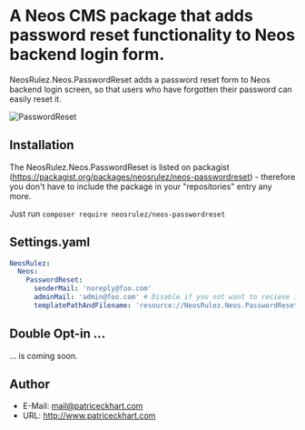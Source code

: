 # A Neos CMS package that adds password reset functionality to Neos backend login form.

NeosRulez.Neos.PasswordReset adds a password reset form to Neos backend login screen, so that users who have forgotten their password can easily reset it.

![PasswordReset](https://raw.githubusercontent.com/patriceckhart/NeosRulez.Neos.PasswordReset/master/Preview.gif)

## Installation

The NeosRulez.Neos.PasswordReset is listed on packagist (https://packagist.org/packages/neosrulez/neos-passwordreset) - therefore you don't have to include the package in your "repositories" entry any more.

Just run ```composer require neosrulez/neos-passwordreset```

## Settings.yaml

```yaml
NeosRulez:
  Neos:
    PasswordReset:
      senderMail: 'noreply@foo.com'
      adminMail: 'admin@foo.com' # Disable if you not want to recieve info mails.
      templatePathAndFilename: 'resource://NeosRulez.Neos.PasswordReset/Private/Templates/Mail.html'
```

## Double Opt-in ...

... is coming soon.

## Author

* E-Mail: mail@patriceckhart.com
* URL: http://www.patriceckhart.com
